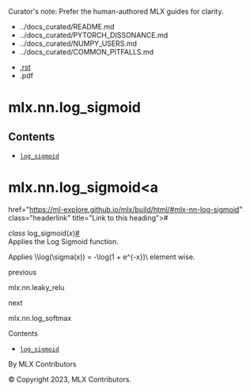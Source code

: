 Curator's note: Prefer the human-authored MLX guides for clarity.
- ../docs_curated/README.md
- ../docs_curated/PYTORCH_DISSONANCE.md
- ../docs_curated/NUMPY_USERS.md
- ../docs_curated/COMMON_PITFALLS.md


<div id="main-content" class="bd-main" role="main">

<div class="sbt-scroll-pixel-helper">

</div>

<div class="bd-content">

<div class="bd-article-container">

<div class="bd-header-article d-print-none">

<div class="header-article-items header-article__inner">

<div class="header-article-items__start">

<div class="header-article-item">

<span class="fa-solid fa-bars"></span>

</div>

</div>

<div class="header-article-items__end">

<div class="header-article-item">

<div class="article-header-buttons">

<a href="https://github.com/ml-explore/mlx"
class="btn btn-sm btn-source-repository-button"
data-bs-placement="bottom" data-bs-toggle="tooltip" target="_blank"
title="Source repository"><span class="btn__icon-container"> <em></em>
</span></a>

<div class="dropdown dropdown-download-buttons">

- <a
  href="https://ml-explore.github.io/mlx/build/html/_sources/python/nn/_autosummary_functions/mlx.nn.log_sigmoid.rst"
  class="btn btn-sm btn-download-source-button dropdown-item"
  data-bs-placement="left" data-bs-toggle="tooltip" target="_blank"
  title="Download source file"><span class="btn__icon-container">
  <em></em> </span> <span class="btn__text-container">.rst</span></a>
- <span class="btn__icon-container"> </span>
  <span class="btn__text-container">.pdf</span>

</div>

<span class="btn__icon-container"> </span>

<span class="fa-solid fa-list"></span>

</div>

</div>

</div>

</div>

</div>

<div id="jb-print-docs-body" class="onlyprint">

# mlx.nn.log_sigmoid

<div id="print-main-content">

<div id="jb-print-toc">

<div>

## Contents

</div>

- <a
  href="https://ml-explore.github.io/mlx/build/html/#mlx.nn.log_sigmoid"
  class="reference internal nav-link"><span class="pre"><code
  class="docutils literal notranslate">log_sigmoid</code></span></a>

</div>

</div>

</div>

<div id="searchbox">

</div>

<div id="mlx-nn-log-sigmoid" class="section">

# mlx.nn.log_sigmoid<a
href="https://ml-explore.github.io/mlx/build/html/#mlx-nn-log-sigmoid"
class="headerlink" title="Link to this heading">#</a>

*<span class="pre">class</span><span class="w"> </span>*<span class="sig-name descname"><span class="pre">log_sigmoid</span></span><span class="sig-paren">(</span>*<span class="n"><span class="pre">x</span></span>*<span class="sig-paren">)</span><a
href="https://ml-explore.github.io/mlx/build/html/#mlx.nn.log_sigmoid"
class="headerlink" title="Link to this definition">#</a>  
Applies the Log Sigmoid function.

Applies <span class="math notranslate nohighlight">\\\log(\sigma(x)) =
-\log(1 + e^{-x})\\</span> element wise.

</div>

<div class="prev-next-area">

<a
href="https://ml-explore.github.io/mlx/build/html/python/nn/_autosummary_functions/mlx.nn.leaky_relu.html"
class="left-prev" title="previous page"><em></em></a>

<div class="prev-next-info">

previous

mlx.nn.leaky_relu

</div>

<a
href="https://ml-explore.github.io/mlx/build/html/python/nn/_autosummary_functions/mlx.nn.log_softmax.html"
class="right-next" title="next page"></a>

<div class="prev-next-info">

next

mlx.nn.log_softmax

</div>

</div>

</div>

<div class="bd-sidebar-secondary bd-toc">

<div class="sidebar-secondary-items sidebar-secondary__inner">

<div class="sidebar-secondary-item">

<div class="page-toc tocsection onthispage">

Contents

</div>

- <a
  href="https://ml-explore.github.io/mlx/build/html/#mlx.nn.log_sigmoid"
  class="reference internal nav-link"><span class="pre"><code
  class="docutils literal notranslate">log_sigmoid</code></span></a>

</div>

</div>

</div>

</div>

<div class="bd-footer-content__inner container">

<div class="footer-item">

By MLX Contributors

</div>

<div class="footer-item">

© Copyright 2023, MLX Contributors.  

</div>

<div class="footer-item">

</div>

<div class="footer-item">

</div>

</div>

</div>
